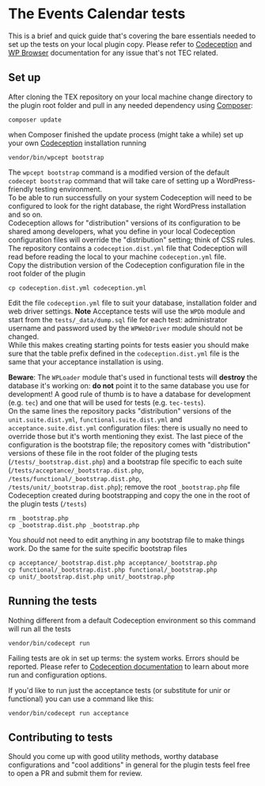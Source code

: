 # The Events Calendar tests

This is a brief and quick guide that's covering the bare essentials needed to set up the tests on your local plugin copy.
Please refer to [Codeception](http://codeception.com/docs) and [WP Browser](https://github.com/lucatume/wp-browser) documentation for any issue that's not TEC related.

## Set up
After cloning the TEX repository on your local machine change directory to the plugin root folder and pull in any needed dependency using [Composer](https://getcomposer.org/):

	composer update

when Composer finished the update process (might take a while) set up your own [Codeception](http://codeception.com/) installation running

	vendor/bin/wpcept bootstrap

The `wpcept bootstrap` command is a modified version of the default `codecept bootstrap` command that will take care of setting up a WordPress-friendly testing environment.  
To be able to run successfully on your system Codeception will need to be configured to look for the right database, the right WordPress installation and so on.  
Codeception allows for "distribution" versions of its configuration to be  shared among developers, what you define in your local Codeception configuration files will override the "distribution" setting; think of CSS rules.  
The repository contains a `codeception.dist.yml` file that Codeception will read before reading the local to your machine `codeception.yml` file.  
Copy the distribution version of the Codeception configuration file in the root folder of the plugin

	cp codeception.dist.yml codeception.yml

Edit the file `codeception.yml` file to suit your database, installation folder and web driver settings.
**Note** Acceptance tests will use the `WPDb` module and start from the `tests/_data/dump.sql` file for each test: administrator username and password used by the `WPWebDriver` module should not be changed.  
While this makes creating starting points for tests easier you should make sure that the table prefix defined in the `codeception.dist.yml` file is the same that your acceptance installation is using.


**Beware**: The `WPLoader` module that's used in functional tests will **destroy** the database it's working on: **do not** point it to the same database you use for development! A good rule of thumb is to have a database for development (e.g. `tec`) and one that will be used for tests (e.g. `tec-tests`).  
On the same lines the repository packs "distribution" versions of the `unit.suite.dist.yml`, `functional.suite.dist.yml` and `acceptance.suite.dist.yml` configuration files: there is usually no need to override those but it's worth mentioning they exist.
The last piece of the configuration is the bootstrap file; the repository comes with "distribution" versions of these file in the root folder of the pluging tests (`/tests/_bootstrap.dist.php`) and a bootstrap file specific to each suite (`/tests/acceptance/_bootstrap.dist.php`, `/tests/functional/_bootstrap.dist.php`, `/tests/unit/_bootstrap.dist.php`); remove the root `_bootstrap.php` file Codeception created during bootstrapping and copy the one in the root of the plugin tests (`/tests`)
	
	rm _bootstrap.php
	cp _bootstrap.dist.php _bootstrap.php

You *should* not need to edit anything in any bootstrap file to make things work. Do the same for the suite specific bootstrap files

	cp acceptance/_bootstrap.dist.php acceptance/_bootstrap.php
	cp functional/_bootstrap.dist.php functional/_bootstrap.php
	cp unit/_bootstrap.dist.php unit/_bootstrap.php
	
## Running the tests
Nothing different from a default Codeception environment so this command will run all the tests

	vendor/bin/codecept run

Failing tests are ok in set up terms: the system works. Errors should be reported.
Please refer to [Codeception documentation](http://codeception.com/docs) to learn about more run and configuration options.

If you'd like to run just the acceptance tests (or substitute for unir or functional) you can use a command like this:

	vendor/bin/codecept run acceptance

## Contributing to tests
Should you come up with good utility methods, worthy database configurations and "cool additions" in general for the plugin tests feel free to open a PR and submit them for review.

